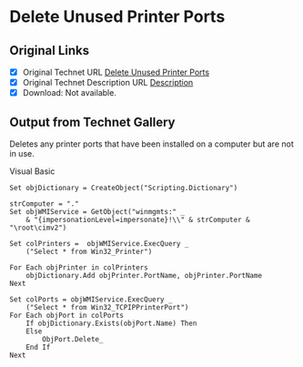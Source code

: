 # Delete Unused Printer Ports

## Original Links

- [x] Original Technet URL [Delete Unused Printer Ports](https://gallery.technet.microsoft.com/c06c3764-d77a-43ae-b8ce-ad79a20dfd4f)
- [x] Original Technet Description URL [Description](https://gallery.technet.microsoft.com/c06c3764-d77a-43ae-b8ce-ad79a20dfd4f/description)
- [x] Download: Not available.

## Output from Technet Gallery

Deletes any printer ports that have been installed on a computer but are not in use.

Visual Basic

```
Set objDictionary = CreateObject("Scripting.Dictionary")

strComputer = "."
Set objWMIService = GetObject("winmgmts:" _
    & "{impersonationLevel=impersonate}!\\" & strComputer & "\root\cimv2")

Set colPrinters =  objWMIService.ExecQuery _
    ("Select * from Win32_Printer")

For Each objPrinter in colPrinters 
    objDictionary.Add objPrinter.PortName, objPrinter.PortName
Next

Set colPorts = objWMIService.ExecQuery _
    ("Select * from Win32_TCPIPPrinterPort")
For Each objPort in colPorts
    If objDictionary.Exists(objPort.Name) Then
    Else
        ObjPort.Delete_
    End If
Next
```

